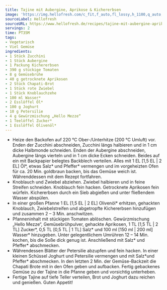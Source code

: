 ```yaml
---
title: Tajine mit Aubergine, Aprikose & Kichererbsen
image: 'https://img.hellofresh.com/c_fit,f_auto,fl_lossy,h_1100,q_auto,w_2600/hellofresh_s3/image/tajine-mit-aubergine-aprikose-kichererbsen-c7075b57.jpg'
sourceLabel: Hellofresh
sourceURL: https://www.hellofresh.de/recipes/tajine-mit-aubergine-aprikose-kichererbsen-62f0fc7da59f4b20e40f2a1d
servings: 2
time: PT35M
tags:
- Vegetarisch
- Viel Gemüse
ingredients:
- 1 Stück Zucchini
- 1 Stück Aubergine
- 1 Packung Kichererbsen
- 390 g stückige Tomaten
- 8 g Gemüsebrühe
- 40 g getrocknete Aprikosen
- 2 Stück Chapati-Brot
- 1 Stück rote Zwiebel
- 1 Stück Knoblauchzehe
- 100 ml Wasser*
- 2 Esslöffel Öl*
- 100 g Joghurt
- 10 g Petersilie
- 4 g Gewürzmischung „Hello Mezze“
- 1 Teelöffel Zucker*
- 1 Esslöffel Olivenöl*
---
```


- Heize den Backofen auf 220 °C Ober-/Unterhitze (200 °C Umluft) vor.  Enden der Zucchini abschneiden, Zucchini längs halbieren und in 1 cm dicke Halbmonde schneiden.  Enden der Aubergine abschneiden, Aubergine längs vierteln und in 1 cm dicke Ecken schneiden.  Beides auf ein mit Backpapier belegtes Backblech verteilen. Alles mit 1 EL [1,5 EL | 2 EL] Öl\*, etwas Salz\* und Pfeffer\* vermengen und im vorgeheizten Ofen für ca. 20 Min. goldbraun backen, bis das Gemüse weich ist.  Währenddessen mit dem Rezept fortfahren.
- Knoblauch und Zwiebel abziehen. Zwiebel halbieren und in feine Streifen schneiden.  Knoblauch fein hacken.  Getrocknete Aprikosen fein würfeln.  Kichererbsen durch ein Sieb abgießen und unter fließendem Wasser abspülen.
- In einer großen Pfanne 1 EL [1,5 EL | 2 EL] Olivenöl\* erhitzen, gehackten Knoblauch, Zwiebelstreifen und abgetropfte Kichererbsen hinzufügen und zusammen 2 – 3 Min. anschwitzen.
- Pfanneninhalt mit stückigen Tomaten ablöschen.  Gewürzmischung „Hello Mezze“, Gemüsebrühpulver, gehackte Aprikosen, 1 TL [1,5 TL | 2 TL] Zucker\*, 0,5 TL [0,5 TL | 1 TL]  Salz\* und 100 ml [150 ml | 200 ml] Wasser\* hinzugeben. Unter gelegentlichem Umrühren 12 – 14 Min. kochen, bis die Soße dick genug ist. Anschließend mit Salz\* und Pfeffer\* abschmecken.
- Währendessen Blätter der Petersilie abzupfen und fein hacken.  ﻿In einer kleinen Schüssel Joghurt und Petersilie vermengen und mit Salz\*und Pfeffer\* abschmecken.  In den letzten 2 Min. der Gemüse-Backzeit die Chapati Brote mit in den Ofen geben und aufbacken.  Fertig gebackenes Gemüse zu der Tajine in die Pfanne geben und vorsichtig unterheben.
- Fertige Tajine auf tiefe Teller verteilen, Brot und Joghurt dazu reichen und genießen.  Guten Appetit!
